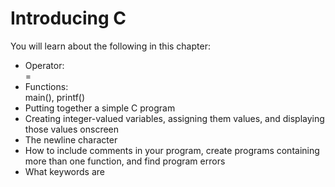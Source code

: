 # Introducing C #
You will learn about the following in this chapter:
* Operator:<br/> =
* Functions:<br/>
  main(), printf()
* Putting together a simple C program
* Creating integer-valued variables, assigning them values, and displaying those values onscreen
* The newline character
* How to include comments in your program, create programs containing more than one function, and find program errors
* What keywords are